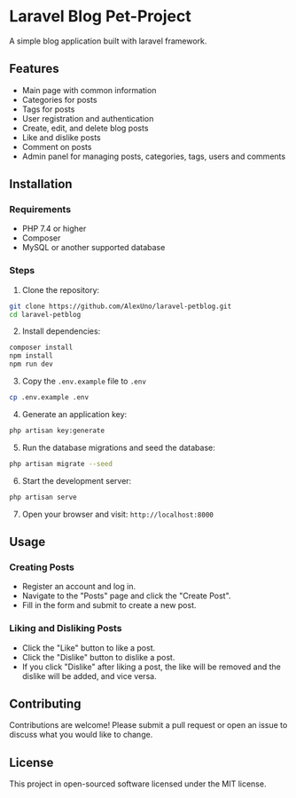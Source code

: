 # Laravel Blog Pet-Project

A simple blog application built with laravel framework.

## Features

- Main page with common information
- Categories for posts
- Tags for posts
- User registration and authentication
- Create, edit, and delete blog posts
- Like and dislike posts
- Comment on posts
- Admin panel for managing posts, categories, tags, users and comments

## Installation

### Requirements

- PHP 7.4 or higher
- Composer
- MySQL or another supported database

### Steps

1. Clone the repository:

```bash
git clone https://github.com/AlexUno/laravel-petblog.git
cd laravel-petblog
```

2. Install dependencies:

```bash
composer install
npm install
npm run dev
```

3. Copy the `.env.example` file to `.env`

```bash
cp .env.example .env
```

4. Generate an application key:

```bash
php artisan key:generate
```

5. Run the database migrations and seed the database:

```bash
php artisan migrate --seed
```

6. Start the development server:

```bash
php artisan serve
```

7. Open your browser and visit: `http://localhost:8000`

## Usage

### Creating Posts

- Register an account and log in.
- Navigate to the "Posts" page and click the "Create Post".
- Fill in the form and submit to create a new post.

### Liking and Disliking Posts

- Click the "Like" button to like a post.
- Click the "Dislike" button to dislike a post.
- If you click "Dislike" after liking a post, the like will be removed and the dislike will be added, and vice versa.

## Contributing

Contributions are welcome! Please submit a pull request or open an issue to discuss what you would like to change.

## License

This project in open-sourced software licensed under the MIT license.

